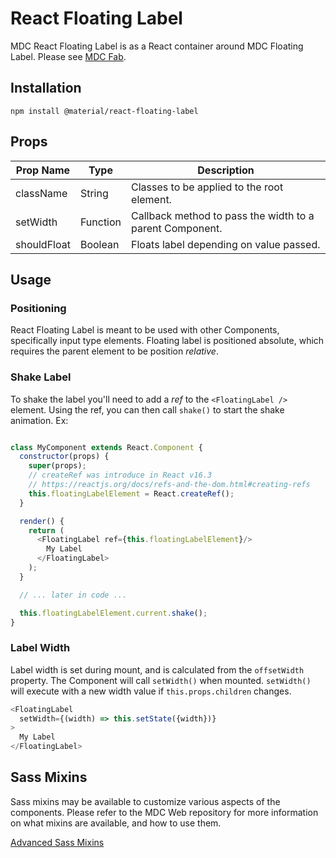 # React Floating Label

MDC React Floating Label is as a React container around MDC Floating Label. Please see [MDC Fab](https://github.com/material-components/material-components-web/tree/master/packages/mdc-floating-label).

## Installation

```
npm install @material/react-floating-label
```

## Props

Prop Name | Type | Description
--- | --- | ---
className | String | Classes to be applied to the root element.
setWidth | Function | Callback method to pass the width to a parent Component.
shouldFloat | Boolean | Floats label depending on value passed.

## Usage

### Positioning

React Floating Label is meant to be used with other Components, specifically input type elements. Floating label is positioned absolute, which requires the parent element to be position _relative_.

### Shake Label

To shake the label you'll need to add a _ref_ to the `<FloatingLabel />` element. Using the ref, you can then call `shake()` to start the shake animation. Ex:

```js

class MyComponent extends React.Component {
  constructor(props) {
    super(props);
    // createRef was introduce in React v16.3
    // https://reactjs.org/docs/refs-and-the-dom.html#creating-refs
    this.floatingLabelElement = React.createRef();
  }

  render() {
    return (
      <FloatingLabel ref={this.floatingLabelElement}/>
        My Label
      </FloatingLabel>
    );
  }

  // ... later in code ...

  this.floatingLabelElement.current.shake();
}
```

### Label Width

Label width is set during mount, and is calculated from the `offsetWidth` property. The Component will call `setWidth()` when mounted. `setWidth()` will execute with a new width value if `this.props.children` changes.

```js
<FloatingLabel
  setWidth={(width) => this.setState({width})}
>
  My Label
</FloatingLabel>
```


## Sass Mixins

Sass mixins may be available to customize various aspects of the components. Please refer to the
MDC Web repository for more information on what mixins are available, and how to use them.

[Advanced Sass Mixins](https://github.com/material-components/material-components-web/blob/v0.34.1/packages/mdc-fab/README.md#advanced-sass-mixins)
